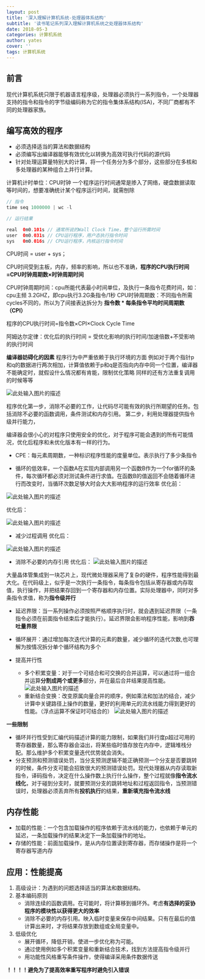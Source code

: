 ```yaml
---
layout: post
title: '深入理解计算机系统-处理器体系结构'
subtitle: '读书笔记系列深入理解计算机系统之处理器体系结构'
date: 2018-05-3
categories: 计算机系统
author: yates
cover: ''
tags: 计算机系统
---
```


## 前言
现代计算机系统只限于机器语言程序级，处理器必须执行一系列指令，一个处理器支持的指令和指令的字节级编码称为它的指令集体系结构(ISA)，不同厂商都有不同的处理器家族。

## 编写高效的程序
- 必须选择适当的算法和数据结构
- 必须编写出编译器能够有效优化以转换为高效可执行代码的源代码
- 针对处理运算量特别大的计算，将一个任务分为多个部分，这些部分在多核和多处理器的某种组合上并行计算。


计算机计时单位：CPU时钟
一个程序运行时间通常是掺入了网络，硬盘数据读取等时间的，想要准确统计某个程序运行时间，就需刨除

```java
// 指令
time seq 1000000 | wc -l

// 运行结果

real  0m0.101s // 通常所说的Wall Clock Time，整个运行所需时间
user  0m0.031s // CPU运行程序，用户态执行指令时间
sys   0m0.016s // CPU运行程序，内核运行指令时间

```
CPU时间 = user + sys；

CPU时间受到主板，内存，频率的影响，所以也不准确，**程序的CPU执行时间=CPU时钟周期数×时钟周期时间**

CPU时钟周期时间：cpu所能代表最小时间单位，及执行一条指令花费时间，如：cpu主频 3.2GHZ，即cpu执行3.2G条指令/1秒
CPU时钟周期数：不同指令所需cycles不同的，所以为了间接表达拆分为 **指令数 * 每条指令平均时间周期数（CPI）**

程序的CPU执行时间=指令数×CPI×Clock Cycle Time

阿姆达尔定律：优化后的执行时间 = 受优化影响的执行时间/加速倍数+不受影响的执行时间
 

**编译器妨碍化的因素**
程序行为中严重依赖于执行环境的方面
例如对于两个指针p和q的数据进行两次相加，计算值依赖于p和q是否指向内存中同一个位置，编译器不能确定时，就假设什么情况都有肯能，限制优化策略
同样的还有方法重复调用的时候等等

![此处输入图片的描述](http://yatesblog.oss-cn-shenzhen.aliyuncs.com/img/computer-system-Perspective/35.png)

程序优化第一步，消除不必要的工作，让代码尽可能有效的执行所期望的任务。包括消除不必要的函数调用，条件测试和内存引用。
第二步，利用处理器提供指令级并行能力，

编译器会很小心的对程序只使用安全的优化，对于程序可能会遇到的所有可能情况，优化后程序和未优化版本有一样的行为。

- CPE：每元素周期数，一种标识程序性能的度量单位。表示执行了多少条指令


- 循环的低效率，一个函数A在实现内部调用另一个函数B作为一个for循环的条件，每次循环都必须对测试条件进行求值。在函数B的值返回不会随着循环进行而改变时，当循环次数足够大时会大大影响程序的运行效率
优化前：

![此处输入图片的描述](http://yatesblog.oss-cn-shenzhen.aliyuncs.com/img/computer-system-Perspective/31.png)

优化后：

![此处输入图片的描述](http://yatesblog.oss-cn-shenzhen.aliyuncs.com/img/computer-system-Perspective/32.png)

- 减少过程调用
优化后：

![此处输入图片的描述](http://yatesblog.oss-cn-shenzhen.aliyuncs.com/img/computer-system-Perspective/33.png)

- 消除不必要的内存引用
优化后：
![此处输入图片的描述](http://yatesblog.oss-cn-shenzhen.aliyuncs.com/img/computer-system-Perspective/34.png)

大量晶体管集成到一块芯片上，现代微处理器采用了复杂的硬件，程序性能得到最大化。在代码级上，似乎是一次执行一条指令，每条指令包括从寄存器或内存取值，执行操作，并把结果存回到一个寄存器和内存位置。实际处理器中，同时对多条指令求值，称为**指令级并行**

- 延迟界限：当一系列操作必须按照严格顺序执行时，就会遇到延迟界限（一条指令必须在前面指令结束后才能执行）。延迟界限会影响程序性能，影响到**吞吐量界限**

- 循环展开：通过增加每次迭代计算的元素的数量，减少循环的迭代次数,也可理解为按情况拆分单个循环结构为多个

- 提高并行性
    - 多个积累变量：对于一个可结合和可交换的合并运算，可以通过将一组合并运算**分割成两个或更多**部分，并在最后合并结果提高性能。
    ![此处输入图片的描述](http://yatesblog.oss-cn-shenzhen.aliyuncs.com/img/computer-system-Perspective/36.png)
    - 重新结合变换：改变原属向量合并的顺序，例如乘法和加法的结合，减少计算中关键路径上操作的数量，更好的利用单元的流水线能力得到更好的性能。（浮点运算不保证时可结合的）
       ![此处输入图片的描述](http://yatesblog.oss-cn-shenzhen.aliyuncs.com/img/computer-system-Perspective/37.png)

**一些限制**

- 循环并行性受到汇编代码描述计算的能力限制，如果我们并行度p超过可用的寄存器数量，那么寄存器会溢出，将某些临时值存放在内存中，逻辑堆栈分配。那么维护多个积累变量迭代优势就会消失。
- 分支预测和预测错误处罚，当分支预测逻辑不能正确预测一个分支是否要跳转的时候，条件分支可能会招致很大的预测错误处罚。现代处理器从内存读取新指令，译码指令，决定在什么操作数上执行什么操作，整个过程就像**指令流水线化**，对于碰到分支时，就要预测分支的跳转地址和过程返回指令，当预测错误时，处理器必须丢弃所有**投机执行**的结果，**重新填充指令流水线**

## 内存性能
- 加载的性能：一个包含加载操作的程序依赖于流水线的能力，也依赖于单元的延迟，一条加载操作的结果决定下一条加载操作的地址。
- 存储的性能：前面加载操作，是从内存位置读到寄存器，而存储操作是将一个寄存器写道内存

## 应用：性能提高
1. 高级设计：为遇到的问题选择适当的算法和数据结构。
2. 基本编码原则
    - 消除连续的函数调用。在可能时，将计算移到循环外。考虑**有选择的妥协程序的模块性以获得更大的效率**
    - 消除不必要的内存引用。映入临时变量来保存中间结果。只有在最后的值计算出来时，才将结果存放到数组或全局变量中。
3. 低级优化
    - 展开循环，降低开销，使进一步优化称为可能。
    - 通过使用例如多个积累变量和重新结合技术，找到方法提高指令级并行
    - 用功能性风格重写条件操作，使得编译采用条件数据传送

**！！！！避免为了提高效率重写程序时避免引入错误**

